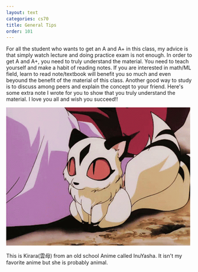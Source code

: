 ```yaml
---
layout: text
categories: cs70
title: General Tips
order: 101
---
```


For all the student who wants to get an A and A+ in this class, my advice is that simply watch lecture and doing practice exam is not enough. In order to get A and A+, you need to truly understand the material. You need to teach yourself and make a habit of reading notes. If you are interested in math/ML field, learn to read note/textbook will benefit you so much and even beyound the benefit of the material of this class. Another good way to study is to discuss among peers and explain the concept to your friend. Here's some extra note I wrote for you to show that you truly understand the material. I love you all and wish you succeed!!

![image info](/assets/images/cs70/w0.gif)

This is Kirara(雲母) from an old school Anime called InuYasha. It isn't my favorite anime but she is probably animal.